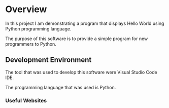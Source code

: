 # Overview

In this project I am demonstrating a program that displays Hello World using Python programming language.

The purpose of this software is to provide a simple program for new programmers to Python.

## Development Environment

The tool that was used to develop this software were Visual Studio Code IDE.

The programming language that was used is Python.

### Useful Websites